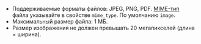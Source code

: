 * Поддерживаемые форматы файлов: JPEG, PNG, PDF. [MIME-тип](https://en.wikipedia.org/wiki/Media_type) файла указывайте в свойстве `mime_type`. По умолчанию `image`.
* Максимальный размер файла: 1 МБ.
* Размер изображения не должен превышать 20 мегапикселей (длина × ширина).